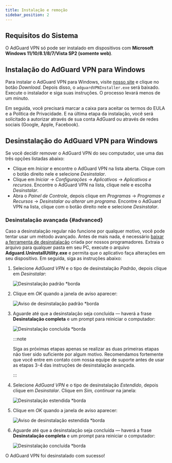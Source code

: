 ```yaml
---
title: Instalação e remoção
sidebar_position: 2
---
```


## Requisitos do Sistema

O AdGuard VPN só pode ser instalado em dispositivos com **Microsoft Windows 11/10/8.1/8/7/Vista SP2 (somente web)**.

## Instalação do AdGuard VPN para Windows

Para instalar o AdGuard VPN para Windows, visite [nosso site](https://adguard-vpn.com/welcome.html) e clique no botão *Download*. Depois disso, o `adguardVPNInstaller.exe` será baixado. Execute o instalador e siga suas instruções. O processo levará menos de um minuto.

Em seguida, você precisará marcar a caixa para aceitar os termos do EULA e a Política de Privacidade. E na última etapa da instalação, você será solicitado a autorizar através de sua conta AdGuard ou através de redes sociais (Google, Apple, Facebook).

## Desinstalação do AdGuard VPN para Windows

Se você decidir remover o AdGuard VPN do seu computador, use uma das três opções listadas abaixo:

- Clique em *Iniciar* e encontre o AdGuard VPN na lista aberta. Clique com o botão direito nele e selecione *Desinstalar*.
- Clique em *Iniciar* → *Configurações* → *Aplicativos* → *Aplicativos e recursos*. Encontre o AdGuard VPN na lista, clique nele e escolha *Desinstalar*.
- Abra o *Painel de Controle*, depois clique em *Programas* → *Programas e Recursos* → *Desinstalar ou alterar um programa*. Encontre o AdGuard VPN na lista, clique com o botão direito nele e selecione *Desinstalar*.

### Desinstalação avançada {#advanced}

Caso a desinstalação regular não funcione por qualquer motivo, você pode tentar usar um método avançado. Antes de mais nada, é necessário [baixar a ferramenta de desinstalação](https://cdn.adtidy.org/distr/windows/Uninstall_Utility.zip) criada por nossos programadores. Extraia o arquivo para qualquer pasta em seu PC, execute o arquivo **Adguard.UninstallUtility.exe** e permita que o aplicativo faça alterações em seu dispositivo. Em seguida, siga as instruções abaixo:

1. Selecione *AdGuard VPN* e o tipo de desinstalação *Padrão*, depois clique em *Desinstalar*:

    ![Desinstalação padrão *borda](https://cdn.adguardvpn.com/content/kb/vpn/windows/vpn_standard.jpg)

1. Clique em *OK* quando a janela de aviso aparecer:

    ![Aviso de desinstalação padrão *borda](https://cdn.adtidy.org/content/kb/vpn/windows/vpn_standard_warning.jpg)

1. Aguarde até que a desinstalação seja concluída — haverá a frase **Desinstalação completa** e um prompt para reiniciar o computador:

    ![Desinstalação concluída *borda](https://cdn.adguardvpn.com/content/kb/vpn/windows/vpn_standard_complete.jpg)

    :::note

    Siga as próximas etapas apenas se realizar as duas primeiras etapas não tiver sido suficiente por algum motivo. Recomendamos fortemente que você entre em contato com nossa equipe de suporte antes de usar as etapas 3-4 das instruções de desinstalação avançada.

    :::

1. Selecione *AdGuard VPN* e o tipo de desinstalação *Estendido*, depois clique em *Desinstalar*. Clique em *Sim, continuar* na janela:

    ![Desinstalação estendida *borda](https://cdn.adguardvpn.com/content/kb/vpn/windows/vpn_extended.jpg)

1. Clique em *OK* quando a janela de aviso aparecer:

    ![Aviso de desinstalação estendida *borda](https://cdn.adtidy.org/content/kb/vpn/windows/vpn_standard_warning.jpg)

1. Aguarde até que a desinstalação seja concluída — haverá a frase **Desinstalação completa** e um prompt para reiniciar o computador:

    ![Desinstalação concluída *borda](https://cdn.adguardvpn.com/content/kb/vpn/windows/vpn_extended_complete.jpg)

O AdGuard VPN foi desinstalado com sucesso!
